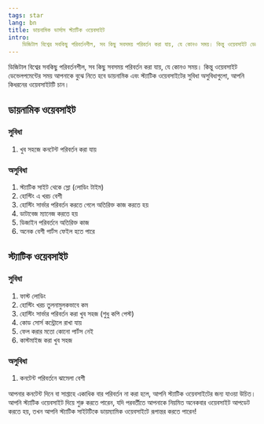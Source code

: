 ```yaml
---
tags: star
lang: bn
title: ডায়নামিক ভার্সাস স্ট্যাটিক ওয়েবসাইট
intro:
    ডিজিটাল বিশ্বের সবকিছু পরিবর্তনশীল, সব কিছু সবসময় পরিবর্তন করা যায়, যে কোনও সময়। কিন্তু ওয়েবসাইট ডেভেলপমেন্টের সময় আপনাকে বুঝে নিতে হবে ডায়নামিক এবং স্ট্যাটিক ওয়েবসাইটের সুবিধা অসুবিধাগুলো, আপনি কিধরনের ওয়েবসাইটটি চান।
---
```


ডিজিটাল বিশ্বের সবকিছু পরিবর্তনশীল, সব কিছু সবসময় পরিবর্তন করা যায়, যে কোনও সময়। কিন্তু ওয়েবসাইট ডেভেলপমেন্টের সময় আপনাকে বুঝে নিতে হবে ডায়নামিক এবং স্ট্যাটিক ওয়েবসাইটের সুবিধা অসুবিধাগুলো, আপনি কিধরনের ওয়েবসাইটটি চান।

## ডায়নামিক ওয়েবসাইট

### সুবিধা
1. খুব সহজে কনটেন্ট পরিবর্তন করা যায়

### অসুবিধা
1. স্ট্যাটিক সাইট থেকে স্লো (লোডিং টাইম)
2. হোস্টিং এ খরচ বেশী
3. হোস্টিং সার্ভার পরিবর্তন করতে গেলে অতিরিক্ত কাজ করতে হয়
4. ডাটাবেজ ম্যানেজ করতে হয়
5. ডিজাইন পরিবর্তনে অতিরিক্ত কাজ
6. অনেক বেশী পার্টস ফেইল হতে পারে

## স্ট্যাটিক ওয়েবসাইট

### সুবিধা
1. ফাস্ট লোডিং
2. হোস্টিং খরচ তুলনামুলকভাবে কম
3. হোস্টিং সার্ভার পরিবর্তন করা খুব সহজ (শুধু কপি পেস্ট) 
4. কোড সোর্স কন্ট্রোলে রাখা যায় 
5. ফেল করার মতো কোনো পার্টস নেই 
6. কাস্টমাইজ করা খুব সহজ 

### অসুবিধা
1. কনটেন্ট পরিবর্তনে ঝামেলা বেশী

আপনার কনটেন্ট দিনে বা সাপ্তাহে একাধিক বার পরিবর্তন না করা হলে, আপনি স্ট্যাটিক ওয়েবসাইটের জন্য যাওয়া উচিত। আপনি স্ট্যাটিক ওয়েবসাইট দিয়ে শুরু করতে পারেন, যদি পরবর্তীতে আপনাকে নিয়মিত অনেকবার ওয়েবসাইট  আপডেট করতে হয়, তখন আপনি স্ট্যাটিক সাইটটিকে ডায়ম্যামিক ওয়েবসাইটে রূপান্তর করতে পারেন!
